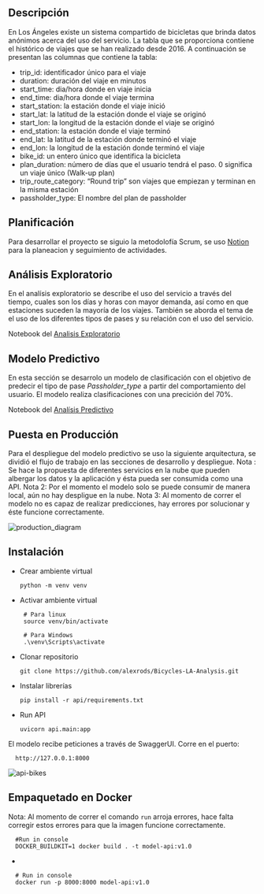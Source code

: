 
## Descripción

En Los Ángeles existe un sistema compartido de bicicletas que brinda datos anónimos acerca
del uso del servicio. La tabla que se proporciona contiene el histórico de viajes que se han
realizado desde 2016.
A continuación se presentan las columnas
que contiene la tabla:

- trip_id: identificador único para el viaje
- duration: duración del viaje en minutos
- start_time: dia/hora donde en viaje inicia 
- end_time: dia/hora donde el viaje termina 
- start_station: la estación donde el viaje inició
- start_lat: la latitud de la estación donde el viaje se originó
- start_lon: la longitud de la estación donde el viaje se originó
- end_station: la estación donde el viaje terminó
- end_lat: la latitud de la estación donde terminó el viaje
- end_lon: la longitud de la estación donde terminó el viaje
- bike_id: un entero único que identifica la bicicleta
- plan_duration: número de días que el usuario tendrá el paso. 0 significa un viaje único
(Walk-up plan)
- trip_route_category: “Round trip” son viajes que empiezan y terminan en la misma
estación
- passholder_type: El nombre del plan de passholder


## Planificación
Para desarrollar el proyecto se siguio la metodolofía Scrum, se uso [Notion](https://tungsten-basilisk-0b4.notion.site/03ad9781d53640a3926ec46b02ad98d8?v=14b582a25f3340909390b11ef31035a9) para la planeacion y seguimiento de actividades.

## Análisis Exploratorio

En el analísis exploratorio se describe el uso del servicio a través del tiempo, cuales son los días y horas con mayor demanda, así como en que estaciones suceden la mayoría de los viajes. También se aborda el tema de el uso de los diferentes tipos de pases y su relación con el uso del servicio.

Notebook del [Analisis Exploratorio](https://github.com/alexrods/Bicycles-LA-Analysis/blob/main/ds_test_EDA.ipynb)

## Modelo Predictivo

En esta sección se desarrolo un modelo de clasificación con el objetivo de predecir el tipo de pase *Passholder_type* a partir del comportamiento del usuario. El modelo realiza clasificaciones con una precición del 70%.

Notebook del [Analísis Predictivo](https://github.com/alexrods/Bicycles-LA-Analysis/blob/main/ds_test_Analytics.ipynb)

## Puesta en Producción 

Para el despliegue del modelo predictivo se uso la siguiente arquitectura, se dividió el flujo de trabajo en las secciones de desarrollo y despliegue. 
Nota  : Se hace la propuesta de diferentes servicios en la nube que pueden albergar los datos y la aplicación y ésta pueda ser consumida como una API.
Nota 2: Por el momento el modelo solo se puede consumir de manera local, aún no hay despligue en la nube.
Nota 3: Al momento de correr el modelo no es capaz de realizar predicciones, hay errores por solucionar y éste funcione correctamente.

![production_diagram](https://user-images.githubusercontent.com/66699401/181838639-bcd9fd49-297b-4630-a85f-f1a91e43b2cc.png)

## Instalación

- Crear ambiente virtual
  
      python -m venv venv
  
 - Activar ambiente virtual
        
        # Para linux
        source venv/bin/activate
        
        # Para Windows
        .\venv\Scripts\activate
  
- Clonar repositorio 

      git clone https://github.com/alexrods/Bicycles-LA-Analysis.git
      
- Instalar librerías

      pip install -r api/requirements.txt
      
- Run API

      uvicorn api.main:app

El modelo recibe peticiones a través de SwaggerUI. 
Corre en el puerto:

      http://127.0.0.1:8000

![api-bikes](https://user-images.githubusercontent.com/66699401/181842633-bcae11db-e9c5-4781-bd34-a59ac73936b8.png)




## Empaquetado en Docker

Nota: Al momento de correr el comando `run` arroja errores, hace falta corregir estos errores para que la imagen funcione correctamente.

      #Run in console
      DOCKER_BUILDKIT=1 docker build . -t model-api:v1.0
-

      # Run in console
      docker run -p 8000:8000 model-api:v1.0





